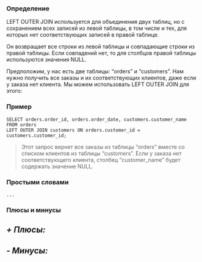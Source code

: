 ### Определение

LEFT OUTER JOIN используется для объединения двух таблиц, но с сохранением всех записей из левой таблицы, в том числе и тех, для которых нет соответствующих записей в правой таблице.

Он возвращает все строки из левой таблицы и совпадающие строки из правой таблицы. Если совпадений нет, то для столбцов правой таблицы используются значения NULL.

Предположим, у нас есть две таблицы: “orders” и “customers”. Нам нужно получить все заказы и их соответствующих клиентов, даже если у заказа нет клиента. Мы можем использовать LEFT OUTER JOIN для этого:
### Пример

``` postgreSQL
SELECT orders.order_id, orders.order_date, customers.customer_name
FROM orders
LEFT OUTER JOIN customers ON orders.customer_id = customers.customer_id;
```

>Этот запрос вернет все заказы из таблицы “orders” вместе со списком клиентов из таблицы “customers”. Если у заказа нет соответствующего клиента, столбец “customer_name” будет содержать значение NULL.
### Простыми словами
	...
### Плюсы и минусы 

*+ Плюсы:*
- 
*- Минусы:*
- 